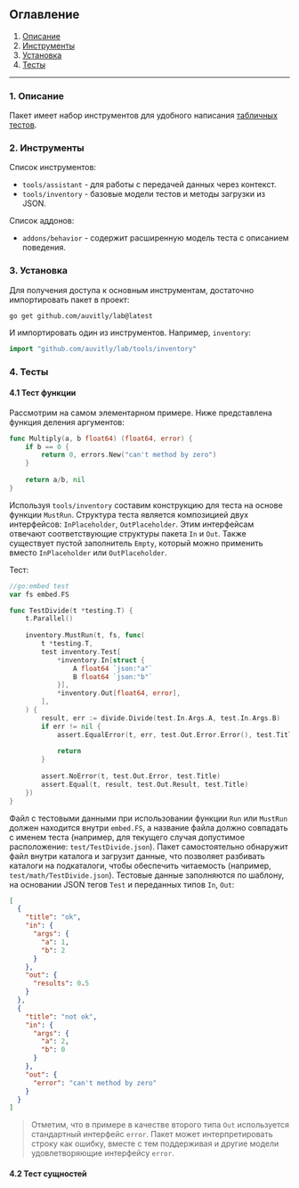 ## Оглавление
1. [Описание](#desc)
2. [Инструменты](#tools)
3. [Установка](#install)
4. [Тесты](#test)

---

<a name="desc"></a>
### 1. Описание

Пакет имеет набор инструментов для удобного написания [табличных тестов](https://en.wikipedia.org/wiki/Data-driven_testing). 

<a name="tools"></a>
### 2. Инструменты

Список инструментов:
* `tools/assistant` - для работы с передачей данных через контекст.
* `tools/inventory` - базовые модели тестов и методы загрузки из JSON.

Список аддонов:
* `addons/behavior` - содержит расширенную модель теста с описанием поведения.

<a name="install"></a>
### 3. Установка
Для получения доступа к основным инструментам, достаточно импортировать пакет в проект:
```
go get github.com/auvitly/lab@latest
```

И импортировать один из инструментов. Например, `inventory`:

```go
import "github.com/auvitly/lab/tools/inventory"
```

<a name="test"></a>
### 4. Тесты

<a name="test_func"></a>
#### 4.1 Тест функции
Рассмотрим на самом элементарном примере. Ниже представлена функция деления аргументов:
```go
func Multiply(a, b float64) (float64, error) {
	if b == 0 {
		return 0, errors.New("сan't method by zero")
	}
	
	return a/b, nil
}
```

Используя `tools/inventory` составим конструкцию для теста на основе функции `MustRun`.
Структура теста является композицией двух интерфейсов: `InPlaceholder`, `OutPlaceholder`. Этим интерфейсам
отвечают соответствующие структуры пакета `In` и `Out`. Также существует пустой заполнитель `Empty`, который можно
применить вместо `InPlaceholder` или `OutPlaceholder`. 

Тест:

```go
//go:embed test
var fs embed.FS

func TestDivide(t *testing.T) {
    t.Parallel()
    
    inventory.MustRun(t, fs, func(
        t *testing.T,
        test inventory.Test[
            *inventory.In[struct {
                A float64 `json:"a"`
                B float64 `json:"b"`
            }],
            *inventory.Out[float64, error],
        ],
    ) {
        result, err := divide.Divide(test.In.Args.A, test.In.Args.B)
        if err != nil {
            assert.EqualError(t, err, test.Out.Error.Error(), test.Title)
            
            return
        }
        
        assert.NoError(t, test.Out.Error, test.Title)
        assert.Equal(t, result, test.Out.Result, test.Title)
    })
}
```

Файл с тестовыми данными при использовании функции `Run` или `MustRun` должен находится внутри `embed.FS`, 
а название файла должно совпадать с именем теста (например, для текущего случая допустимое 
расположение: `test/TestDivide.json`). Пакет самостоятельно обнаружит файл внутри каталога и загрузит данные,
что позволяет разбивать каталоги на подкаталоги, чтобы обеспечить читаемость (например, `test/math/TestDivide.json`).
Тестовые данные заполняются по шаблону, на основании JSON тегов `Test` и переданных типов `In`, `Out`:

```json
[
  {
    "title": "ok",
    "in": {
      "args": {
        "a": 1,
        "b": 2
      }
    },
    "out": {
      "results": 0.5
    }
  },
  {
    "title": "not ok",
    "in": {
      "args": {
        "a": 2,
        "b": 0
      }
    },
    "out": {
      "error": "сan't method by zero"
    }
  }
]
```

> Отметим, что в примере в качестве второго типа `Out` используется стандартный интерфейс `error`. 
> Пакет может интерпретировать строку как ошибку, вместе с тем поддерживая и другие модели удовлетворяющие интерфейсу `error`. 

<a name="test_entities"></a>
#### 4.2 Тест сущностей 
